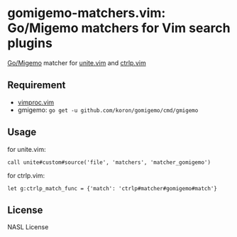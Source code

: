 # gomigemo-matchers.vim: Go/Migemo matchers for Vim search plugins

[Go/Migemo][gomigemo] matcher for [unite.vim] and [ctrlp.vim]

## Requirement

- [vimproc.vim]
- gmigemo: `go get -u github.com/koron/gomigemo/cmd/gmigemo`


## Usage

for unite.vim:

    call unite#custom#source('file', 'matchers', 'matcher_gomigemo')


for ctrlp.vim:

    let g:ctrlp_match_func = {'match': 'ctrlp#matcher#gomigemo#match'}


## License

NASL License


[unite.vim]:https://github.com/Shougo/unite.vim
[ctrlp.vim]:https://github.com/ctrlpvim/ctrlp.vim
[vimproc.vim]:https://github.com/Shougo/vimproc.vim
[gomigemo]:https://github.com/koron/gomigemo
